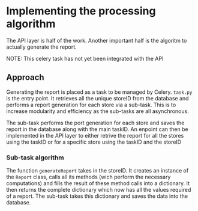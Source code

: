 # Implementing the processing algorithm
The API layer is half of the work. Another important half is the algoritm to actually generate the report.

NOTE: This celery task has not yet been integrated with the API

## Approach
Generating the report is placed as a task to be managed by Celery. `task.py` is the entry point. It retrieves all the unique storeID from the database and performs a report generation for each store via a sub-task. This is to increase modularity and efficiency as the sub-tasks are all asynchronous.

The sub-task performs the port generation for each store and saves the report in the database along with the main taskID. An enpoint can then be implemented in the API layer to either retrive the report for all the stores using the taskID or for a specific store using the taskID and the storeID

### Sub-task algorithm
The function `generateReport` takes in the storeID. It creates an instance of the `Report` class, calls all its methods (wich perform the necessary computations) and fills the result of these method calls into a dictionary. It then returns the complete dictionary which now has all the values required of a report. The sub-task takes this dictionary and saves the data into the database.





